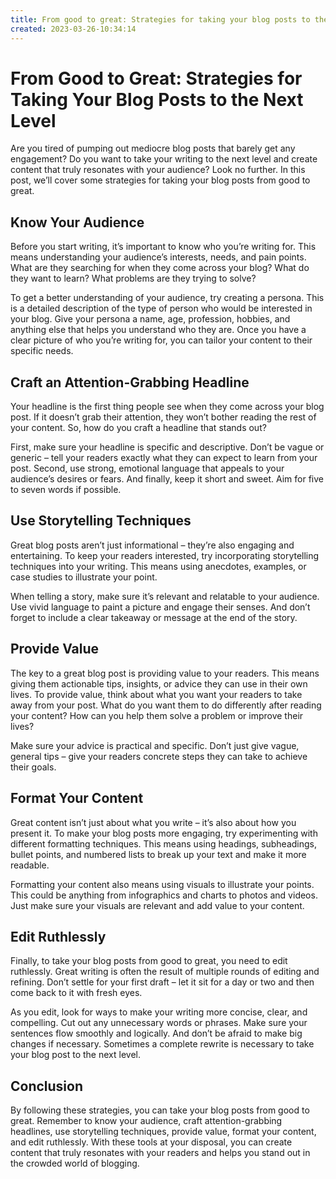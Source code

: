 ```yaml
---
title: From good to great: Strategies for taking your blog posts to the next level45
created: 2023-03-26-10:34:14
---
```


# From Good to Great: Strategies for Taking Your Blog Posts to the Next Level

Are you tired of pumping out mediocre blog posts that barely get any engagement? Do you want to take your writing to the next level and create content that truly resonates with your audience? Look no further. In this post, we’ll cover some strategies for taking your blog posts from good to great.

## Know Your Audience

Before you start writing, it’s important to know who you’re writing for. This means understanding your audience’s interests, needs, and pain points. What are they searching for when they come across your blog? What do they want to learn? What problems are they trying to solve?

To get a better understanding of your audience, try creating a persona. This is a detailed description of the type of person who would be interested in your blog. Give your persona a name, age, profession, hobbies, and anything else that helps you understand who they are. Once you have a clear picture of who you’re writing for, you can tailor your content to their specific needs.

## Craft an Attention-Grabbing Headline

Your headline is the first thing people see when they come across your blog post. If it doesn’t grab their attention, they won’t bother reading the rest of your content. So, how do you craft a headline that stands out?

First, make sure your headline is specific and descriptive. Don’t be vague or generic – tell your readers exactly what they can expect to learn from your post. Second, use strong, emotional language that appeals to your audience’s desires or fears. And finally, keep it short and sweet. Aim for five to seven words if possible.

## Use Storytelling Techniques

Great blog posts aren’t just informational – they’re also engaging and entertaining. To keep your readers interested, try incorporating storytelling techniques into your writing. This means using anecdotes, examples, or case studies to illustrate your point.

When telling a story, make sure it’s relevant and relatable to your audience. Use vivid language to paint a picture and engage their senses. And don’t forget to include a clear takeaway or message at the end of the story.

## Provide Value

The key to a great blog post is providing value to your readers. This means giving them actionable tips, insights, or advice they can use in their own lives. To provide value, think about what you want your readers to take away from your post. What do you want them to do differently after reading your content? How can you help them solve a problem or improve their lives?

Make sure your advice is practical and specific. Don’t just give vague, general tips – give your readers concrete steps they can take to achieve their goals.

## Format Your Content

Great content isn’t just about what you write – it’s also about how you present it. To make your blog posts more engaging, try experimenting with different formatting techniques. This means using headings, subheadings, bullet points, and numbered lists to break up your text and make it more readable.

Formatting your content also means using visuals to illustrate your points. This could be anything from infographics and charts to photos and videos. Just make sure your visuals are relevant and add value to your content.

## Edit Ruthlessly

Finally, to take your blog posts from good to great, you need to edit ruthlessly. Great writing is often the result of multiple rounds of editing and refining. Don’t settle for your first draft – let it sit for a day or two and then come back to it with fresh eyes.

As you edit, look for ways to make your writing more concise, clear, and compelling. Cut out any unnecessary words or phrases. Make sure your sentences flow smoothly and logically. And don’t be afraid to make big changes if necessary. Sometimes a complete rewrite is necessary to take your blog post to the next level.

## Conclusion

By following these strategies, you can take your blog posts from good to great. Remember to know your audience, craft attention-grabbing headlines, use storytelling techniques, provide value, format your content, and edit ruthlessly. With these tools at your disposal, you can create content that truly resonates with your readers and helps you stand out in the crowded world of blogging.
